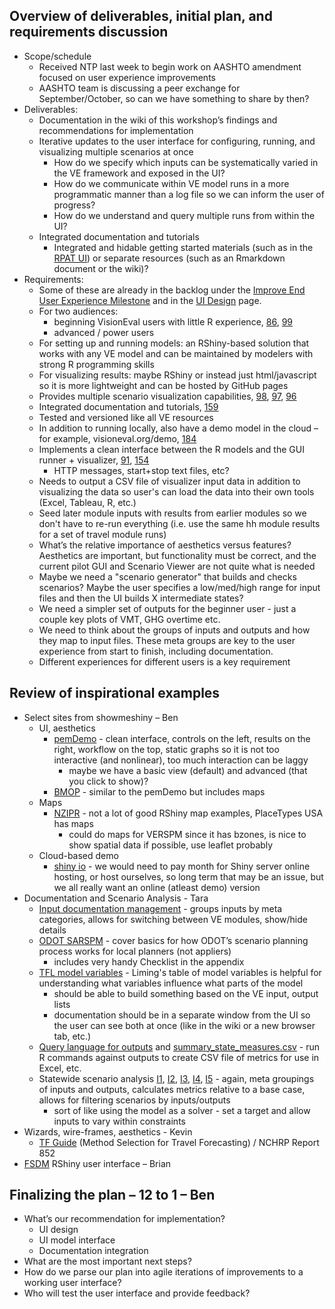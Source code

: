 ## Overview of deliverables, initial plan, and requirements discussion
  - Scope/schedule
    - Received NTP last week to begin work on AASHTO amendment focused on user experience improvements 
    - AASHTO team is discussing a peer exchange for September/October, so can we have something to share by then?
  - Deliverables: 
    - Documentation in the wiki of this workshop’s findings and recommendations for implementation
    - Iterative updates to the user interface for configuring, running, and visualizing multiple scenarios at once
      - How do we specify which inputs can be systematically varied in the VE framework and exposed in the UI?
      - How do we communicate within VE model runs in a more programmatic manner than a log file so we can inform the user of progress?
      - How do we understand and query multiple runs from within the UI?
    - Integrated documentation and tutorials
      - Integrated and hidable getting started materials (such as in the [RPAT UI](https://planningtools.transportation.org/files/112.pdf)) or separate resources (such as an Rmarkdown document or the wiki)? 
  - Requirements:
    - Some of these are already in the backlog under the [Improve End User Experience Milestone](https://github.com/gregorbj/VisionEval/milestone/17) and in the [UI Design](https://github.com/gregorbj/VisionEval/wiki/User-Interface-Design#scenario-viewer) page.
    - For two audiences:
      - beginning VisionEval users with little R experience, [86](https://github.com/gregorbj/VisionEval/issues/86), [99](https://github.com/gregorbj/VisionEval/issues/99) 
      - advanced / power users
    - For setting up and running models: an RShiny-based solution that works with any VE model and can be maintained by modelers with strong R programming skills 
    - For visualizing results: maybe RShiny or instead just html/javascript so it is more lightweight and can be hosted by GitHub pages
    - Provides multiple scenario visualization capabilities, [98](https://github.com/gregorbj/VisionEval/issues/98), [97](https://github.com/gregorbj/VisionEval/issues/97), [96](https://github.com/gregorbj/VisionEval/issues/96)
    - Integrated documentation and tutorials, [159](https://github.com/gregorbj/VisionEval/issues/159)
    - Tested and versioned like all VE resources
    - In addition to running locally, also have a demo model in the cloud – for example, visioneval.org/demo, [184](https://github.com/gregorbj/VisionEval/issues/184)
    - Implements a clean interface between the R models and the GUI runner + visualizer, [91](https://github.com/gregorbj/VisionEval/issues/91), [154](https://github.com/gregorbj/VisionEval/issues/154)
      - HTTP messages, start+stop text files, etc?
    - Needs to output a CSV file of visualizer input data in addition to visualizing the data so user's can load the data into their own tools (Excel, Tableau, R, etc.)
    - Seed later module inputs with results from earlier modules so we don't have to re-run everything (i.e. use the same hh module results for a set of travel module runs)
    - What’s the relative importance of aesthetics versus features?  Aesthetics are important, but functionality must be correct, and the current pilot GUI and Scenario Viewer are not quite what is needed
    - Maybe we need a "scenario generator" that builds and checks scenarios?  Maybe the user specifies a low/med/high range for input files and then the UI builds X intermediate states?
    - We need a simpler set of outputs for the beginner user - just a couple key plots of VMT, GHG overtime etc.
    - We need to think about the groups of inputs and outputs and how they map to input files.  These meta groups are key to the user experience from start to finish, including documentation. 
    - Different experiences for different users is a key requirement

## Review of inspirational examples
  - Select sites from showmeshiny – Ben 
    - UI, aesthetics
      - [pemDemo](http://shinyprognostics.de/pemDemo) - clean interface, controls on the left, results on the right, workflow on the top, static graphs so it is not too interactive (and nonlinear), too much interaction can be laggy
        - maybe we have a basic view (default) and advanced (that you click to show)?
      - [BMOP](https://cawthron.shinyapps.io/BMOP/) - similar to the pemDemo but includes maps
    - Maps
      - [NZIPR](https://compassnz.shinyapps.io/NZIPR/) - not a lot of good RShiny map examples, PlaceTypes USA has maps
        - could do maps for VERSPM since it has bzones, is nice to show spatial data if possible, use leaflet probably
    - Cloud-based demo
      - [shiny io](http://www.shinyapps.io/) - we would need to pay month for Shiny server online hosting, or host ourselves, so long term that may be an issue, but we all really want an online (atleast demo) version
  - Documentation and Scenario Analysis - Tara
    - [Input documentation management](UIDesign/VE_InputDoc_Mockup_20180406.docx) - groups inputs by meta categories, allows for switching between VE modules, show/hide details
    - [ODOT SARSPM](http://www.oregon.gov/ODOT/Planning/Documents/Oregon-Strategic-Assessment-RSPM-Users-Guide.pdf) - cover basics for how ODOT’s scenario planning process works for local planners (not appliers)
      - includes very handy Checklist in the appendix 
    - [TFL model variables](UIDesign/RSPM-TFLmodelVariables_May2017.pdf) - Liming's table of model variables is helpful for understanding what variables influence what parts of the model
      - should be able to build something based on the VE input, output lists
      - documentation should be in a separate window from the UI so the user can see both at once (like in the wiki or a new browser tab, etc.)
    - [Query language for outputs](UIDesign/state_measures_spec_TN.csv) and [summary_state_measures.csv](UIDesign/summary_state_measures.csv) - run R commands against outputs to create CSV file of metrics for use in Excel, etc.
    - Statewide scenario analysis [I1](UIDesign/ScenarioOutcomes.JPG), [I2](UIDesign/ScenCharts-AltModes.JPG), [I3](UIDesign/ScenCharts-ITS.JPG), [I4](UIDesign/ScenDashboard.JPG), [I5](UIDesign/ScenValidation.JPG) - again, meta groupings of inputs and outputs, calculates metrics relative to a base case, allows for filtering scenarios by inputs/outputs
      - sort of like using the model as a solver - set a target and allow inputs to vary within constraints
  - Wizards, wire-frames, aesthetics - Kevin
    - [TF Guide](https://rguide.rsginc.com) (Method Selection for Travel Forecasting) / NCHRP Report 852 
  - [FSDM](https://github.com/gregorbj/FSDM) RShiny user interface – Brian  

## Finalizing the plan –  12 to 1 – Ben 
  - What’s our recommendation for implementation?
    - UI design
    - UI model interface
    - Documentation integration
  - What are the most important next steps?
  - How do we parse our plan into agile iterations of improvements to a working user interface?
  - Who will test the user interface and provide feedback?
